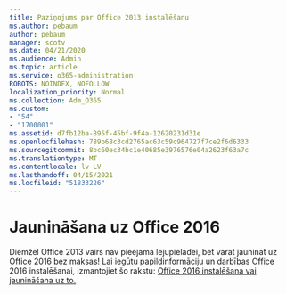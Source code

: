 ```yaml
---
title: Paziņojums par Office 2013 instalēšanu
ms.author: pebaum
author: pebaum
manager: scotv
ms.date: 04/21/2020
ms.audience: Admin
ms.topic: article
ms.service: o365-administration
ROBOTS: NOINDEX, NOFOLLOW
localization_priority: Normal
ms.collection: Adm_O365
ms.custom:
- "54"
- "1700001"
ms.assetid: d7fb12ba-895f-45bf-9f4a-12620231d31e
ms.openlocfilehash: 789b68c3cd2765ac63c59c964727f7ce2f6d6333
ms.sourcegitcommit: 8bc60ec34bc1e40685e3976576e04a2623f63a7c
ms.translationtype: MT
ms.contentlocale: lv-LV
ms.lasthandoff: 04/15/2021
ms.locfileid: "51833226"
---
```

# <a name="upgrade-to-office-2016"></a>Jaunināšana uz Office 2016

Diemžēl Office 2013 vairs nav pieejama lejupielādei, bet varat jaunināt uz Office 2016 bez maksas! Lai iegūtu papildinformāciju un darbības Office 2016 instalēšanai, izmantojiet šo rakstu: [Office 2016 instalēšana vai jaunināšana uz to.](https://support.office.com/article/Office-2013-is-no-longer-available-for-installation-with-an-Office-365-subscription-de68fd95-553a-4c38-b1b5-e4205b96fc75.aspx)
  